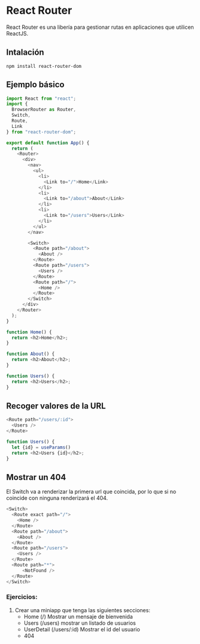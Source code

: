 # React Router

React Router es una libería para gestionar rutas en aplicaciones que utilicen ReactJS.

## Intalación

```
npm install react-router-dom
```

## Ejemplo básico

```js
import React from "react";
import {
  BrowserRouter as Router,
  Switch,
  Route,
  Link
} from "react-router-dom";

export default function App() {
  return (
    <Router>
      <div>
        <nav>
          <ul>
            <li>
              <Link to="/">Home</Link>
            </li>
            <li>
              <Link to="/about">About</Link>
            </li>
            <li>
              <Link to="/users">Users</Link>
            </li>
          </ul>
        </nav>

        <Switch>
          <Route path="/about">
            <About />
          </Route>
          <Route path="/users">
            <Users />
          </Route>
          <Route path="/">
            <Home />
          </Route>
        </Switch>
      </div>
    </Router>
  );
}

function Home() {
  return <h2>Home</h2>;
}

function About() {
  return <h2>About</h2>;
}

function Users() {
  return <h2>Users</h2>;
}
```

## Recoger valores de la URL

```js
<Route path="/users/:id">
  <Users />
</Route>
```

```js
function Users() {
  let {id} = useParams()
  return <h2>Users {id}</h2>;
}
```

## Mostrar un 404

El Switch va a renderizar la primera url que coincida, por lo que si no coincide con ninguna renderizará el 404.

```js
<Switch>
  <Route exact path="/">
    <Home />
  </Route>
  <Route path="/about">
    <About />
  </Route>
  <Route path="/users">
    <Users />
  </Route>
  <Route path="*">
      <NotFound />
  </Route>
</Switch>
```

### Ejercicios:

1. Crear una miniapp que tenga las siguientes secciones:
    * Home (/) Mostrar un mensaje de bienvenida
    * Users (/users) mostrar un listado de usuarios
    * UserDetail (/users/:id) Mostrar el id del usuario
    * 404